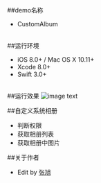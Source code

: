 ##demo名称
* CustomAlbum
</br></br>

##运行环境
* iOS 8.0+ / Mac OS X 10.11+ 
* Xcode 8.0+ 
* Swift 3.0+ 
</br></br>

##运行效果
![image text](https://dn-otjqboap.qbox.me/090a6b19e0a486f57e8a.gif)

##自定义系统相册
* 判断权限
* 获取相册列表
* 获取相册中图片

##关于作者
* Edit by [张旭](https://github.com/BrisyIOS)



